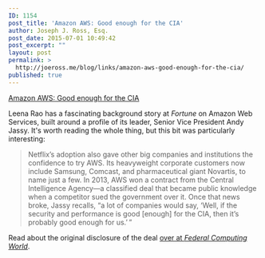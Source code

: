 ```yaml
---
ID: 1154
post_title: 'Amazon AWS: Good enough for the CIA'
author: Joseph J. Ross, Esq.
post_date: 2015-07-01 10:49:42
post_excerpt: ""
layout: post
permalink: >
  http://joeross.me/blog/links/amazon-aws-good-enough-for-the-cia/
published: true
---
```

[Amazon AWS: Good enough for the CIA](http://fortune.com/2015/06/28/andy-jassy-amazon-web-services/)

Leena Rao has a fascinating background story at *Fortune* on Amazon Web Services, built around a profile of its leader, Senior Vice President Andy Jassy. It's worth reading the whole thing, but this bit was particularly interesting:

> Net­flix’s adoption also gave other big companies and institutions the confidence to try AWS. Its heavyweight corporate customers now include Samsung, Comcast, and pharmaceutical giant Novartis, to name just a few. In 2013, AWS won a contract from the Central Intelligence Agency—a classified deal that became public knowledge when a competitor sued the government over it. Once that news broke, Jassy recalls, “a lot of companies would say, ‘Well, if the security and performance is good [enough] for the CIA, then it’s probably good enough for us.’ ” 

Read about the original disclosure of the deal [over at *Federal Computing World*](http://fcw.com/articles/2013/03/18/amazon-cia-cloud.aspx).